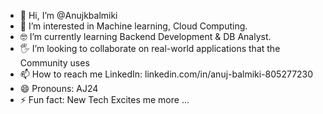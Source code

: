 - 👋 Hi, I’m @Anujkbalmiki
- 👀 I’m interested in Machine learning, Cloud Computing. 
- 🤓 I’m currently learning Backend Development & DB Analyst. 
- 🖐️ I’m looking to collaborate on real-world applications that the Community uses
- 📫 How to reach me LinkedIn: linkedin.com/in/anuj-balmiki-805277230
- 😄 Pronouns: AJ24
- ⚡ Fun fact: New Tech Excites me more ...

<!---
Anujkbalmiki/Anujkbalmiki is a ✨ special ✨ repository because its `README.md` (this file) appears on your GitHub profile.
You can click the Preview link to take a look at your changes.
--->
